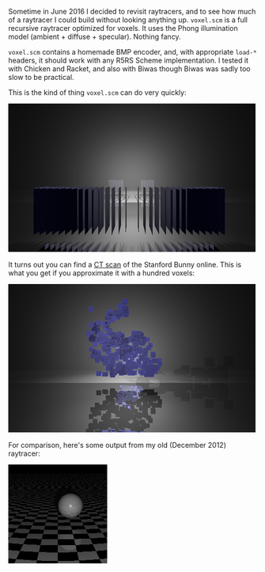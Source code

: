 Sometime in June 2016 I decided to revisit raytracers, and to see how much of a
raytracer I could build without looking anything up. `voxel.scm` is a full
recursive raytracer optimized for voxels. It uses the Phong illumination model
(ambient + diffuse + specular). Nothing fancy.

`voxel.scm` contains a homemade BMP encoder, and, with appropriate `load-*`
headers, it should work with any R5RS Scheme implementation. I tested it with
Chicken and Racket, and also with Biwas though Biwas was sadly too slow to be
practical.

This is the kind of thing `voxel.scm` can do very quickly:

![Here's a thing](temp.png)

It turns out you can find a [CT
scan](http://graphics.stanford.edu/data/voldata/voldata.html#bunny) of the
Stanford Bunny online. This is what you get if you approximate it with a
hundred voxels:

![Here's a bunny](bunny.png)

For comparison, here's some output from my old (December 2012) raytracer:

![Here's a sphere](sphere.png)
